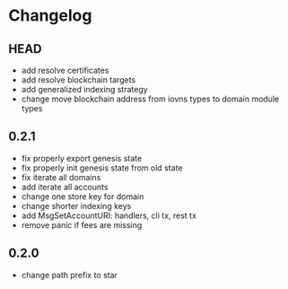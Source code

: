 # Changelog 

## HEAD
- add resolve certificates
- add resolve blockchain targets
- add generalized indexing strategy
- change move blockchain address from iovns types to domain module types


## 0.2.1

- fix properly export genesis state
- fix properly init genesis state from old state
- fix iterate all domains
- add iterate all accounts
- change one store key for domain
- change shorter indexing keys
- add MsgSetAccountURI: handlers, cli tx, rest tx
- remove panic if fees are missing

## 0.2.0
- change path prefix to star